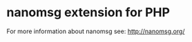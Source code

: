 nanomsg extension for PHP
=========================

For more information about nanomsg see: http://nanomsg.org/